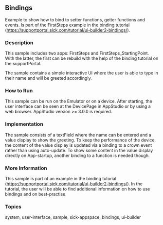 ## Bindings

Example to show how to bind to setter functions, getter functions and events. Is part of the FirstSteps example in the binding tutorial (https://supportportal.sick.com/tutorial/ui-builder2-bindings/).

### Description

This sample includes two apps: FirstSteps and FirstSteps_StartingPoint. With the latter, the first can be rebuild with the help of the binding tutorial on the supportPortal.

The sample contains a simple interactive UI where the user is able to type in their name and will be greeted accordingly.

### How to Run

This sample can be run on the Emulator or on a device. After starting, the user interface can be seen at the DevicePage in AppStudio or by using a web browser.
AppStudio version >= 3.0.0 is required.

### Implementation

The sample consists of a textField where the name can be entered and a value display to show the greeting. To keep the performance of the device, the content of the value display is updated via a binding to a crown event rather than using auto-update.
To show some content in the value display directly on App-startup, another binding to a function is needed though.

### More Information

This sample is part of an example in the binding tutorial (https://supportportal.sick.com/tutorial/ui-builder2-bindings/). In the tutorial, the user will be able to find additional information on how to use bindings and on best-practise.

### Topics

system, user-interface, sample, sick-appspace, bindings, ui-builder